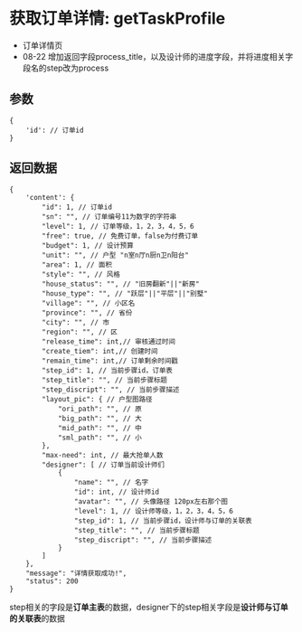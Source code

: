 # 获取订单详情: getTaskProfile

- 订单详情页
- 08-22 增加返回字段process_title，以及设计师的进度字段，并将进度相关字段名的step改为process

## 参数

    {
        'id': // 订单id
    }

## 返回数据

    {
        'content': {
            "id": 1, // 订单id
            "sn": "", // 订单编号11为数字的字符串
            "level": 1, // 订单等级，1，2，3，4，5，6
            "free": true, // 免费订单，false为付费订单
            "budget": 1, // 设计预算
            "unit": "", // 户型 "n室n厅n厨n卫n阳台"
            "area": 1, // 面积
            "style": "", // 风格
            "house_status": "", // "旧房翻新"||"新房"
            "house_type": "", // "跃层"||"平层"||"别墅"
            "village": "", // 小区名
            "province": "", // 省份
            "city": "", // 市
            "region": "", // 区
            "release_time": int,// 审核通过时间
            "create_tiem": int,// 创建时间
            "remain_time": int,// 订单剩余时间戳
            "step_id": 1, // 当前步骤id，订单表
            "step_title": "", // 当前步骤标题
            "step_discript": "", // 当前步骤描述
            "layout_pic": { // 户型图路径
                "ori_path": "", // 原
                "big_path": "", // 大
                "mid_path": "", // 中
                "sml_path": "", // 小
            },
            "max-need": int, // 最大抢单人数
            "designer": [ // 订单当前设计师们
                {
                    "name": "", // 名字
                    "id": int, // 设计师id
                    "avatar": "", // 头像路径 120px左右那个图
                    "level": 1, // 设计师等级，1，2，3，4，5，6
                    "step_id": 1, // 当前步骤id，设计师与订单的关联表
                    "step_title": "", // 当前步骤标题
                    "step_discript": "", // 当前步骤描述
                }
            ]
        },
        "message": "详情获取成功!",
        "status": 200
    }

step相关的字段是**订单主表**的数据，designer下的step相关字段是**设计师与订单的关联表**的数据